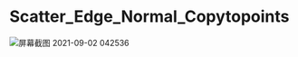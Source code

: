 # Scatter_Edge_Normal_Copytopoints

![屏幕截图 2021-09-02 042536](https://user-images.githubusercontent.com/63625631/131740072-bf6e2335-285d-4948-a91b-26d51f0a6205.jpg)
